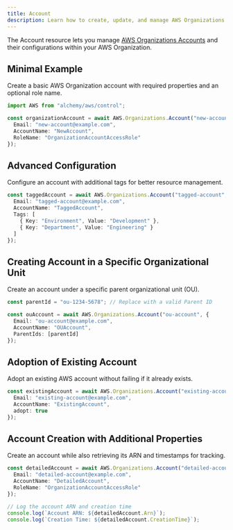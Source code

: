 ```yaml
---
title: Account
description: Learn how to create, update, and manage AWS Organizations Accounts using Alchemy Cloud Control.
---
```


The Account resource lets you manage [AWS Organizations Accounts](https://docs.aws.amazon.com/organizations/latest/userguide/) and their configurations within your AWS Organization.

## Minimal Example

Create a basic AWS Organization account with required properties and an optional role name.

```ts
import AWS from "alchemy/aws/control";

const organizationAccount = await AWS.Organizations.Account("new-account", {
  Email: "new-account@example.com",
  AccountName: "NewAccount",
  RoleName: "OrganizationAccountAccessRole"
});
```

## Advanced Configuration

Configure an account with additional tags for better resource management.

```ts
const taggedAccount = await AWS.Organizations.Account("tagged-account", {
  Email: "tagged-account@example.com",
  AccountName: "TaggedAccount",
  Tags: [
    { Key: "Environment", Value: "Development" },
    { Key: "Department", Value: "Engineering" }
  ]
});
```

## Creating Account in a Specific Organizational Unit

Create an account under a specific parent organizational unit (OU).

```ts
const parentId = "ou-1234-5678"; // Replace with a valid Parent ID

const ouAccount = await AWS.Organizations.Account("ou-account", {
  Email: "ou-account@example.com",
  AccountName: "OUAccount",
  ParentIds: [parentId]
});
```

## Adoption of Existing Account

Adopt an existing AWS account without failing if it already exists.

```ts
const existingAccount = await AWS.Organizations.Account("existing-account", {
  Email: "existing-account@example.com",
  AccountName: "ExistingAccount",
  adopt: true
});
```

## Account Creation with Additional Properties

Create an account while also retrieving its ARN and timestamps for tracking.

```ts
const detailedAccount = await AWS.Organizations.Account("detailed-account", {
  Email: "detailed-account@example.com",
  AccountName: "DetailedAccount",
  RoleName: "OrganizationAccountAccessRole"
});

// Log the account ARN and creation time
console.log(`Account ARN: ${detailedAccount.Arn}`);
console.log(`Creation Time: ${detailedAccount.CreationTime}`);
```